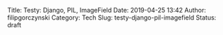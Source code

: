 Title: Testy: Django, PIL, ImageField
Date: 2019-04-25 13:42
Author: filipgorczynski
Category: Tech
Slug: testy-django-pil-imagefield
Status: draft


